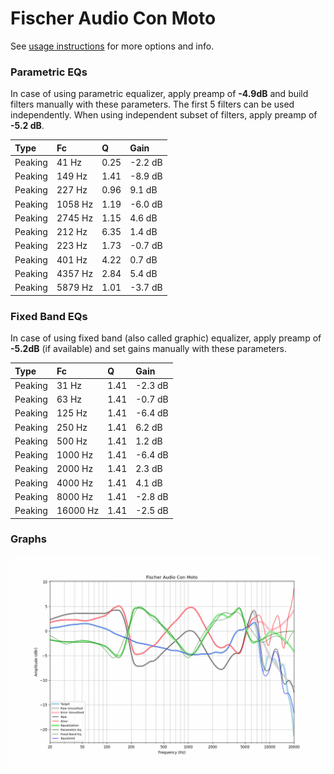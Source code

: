 # Fischer Audio Con Moto
See [usage instructions](https://github.com/jaakkopasanen/AutoEq#usage) for more options and info.

### Parametric EQs
In case of using parametric equalizer, apply preamp of **-4.9dB** and build filters manually
with these parameters. The first 5 filters can be used independently.
When using independent subset of filters, apply preamp of **-5.2 dB**.

| Type    | Fc      |    Q | Gain    |
|:--------|:--------|:-----|:--------|
| Peaking | 41 Hz   | 0.25 | -2.2 dB |
| Peaking | 149 Hz  | 1.41 | -8.9 dB |
| Peaking | 227 Hz  | 0.96 | 9.1 dB  |
| Peaking | 1058 Hz | 1.19 | -6.0 dB |
| Peaking | 2745 Hz | 1.15 | 4.6 dB  |
| Peaking | 212 Hz  | 6.35 | 1.4 dB  |
| Peaking | 223 Hz  | 1.73 | -0.7 dB |
| Peaking | 401 Hz  | 4.22 | 0.7 dB  |
| Peaking | 4357 Hz | 2.84 | 5.4 dB  |
| Peaking | 5879 Hz | 1.01 | -3.7 dB |

### Fixed Band EQs
In case of using fixed band (also called graphic) equalizer, apply preamp of **-5.2dB**
(if available) and set gains manually with these parameters.

| Type    | Fc       |    Q | Gain    |
|:--------|:---------|:-----|:--------|
| Peaking | 31 Hz    | 1.41 | -2.3 dB |
| Peaking | 63 Hz    | 1.41 | -0.7 dB |
| Peaking | 125 Hz   | 1.41 | -6.4 dB |
| Peaking | 250 Hz   | 1.41 | 6.2 dB  |
| Peaking | 500 Hz   | 1.41 | 1.2 dB  |
| Peaking | 1000 Hz  | 1.41 | -6.4 dB |
| Peaking | 2000 Hz  | 1.41 | 2.3 dB  |
| Peaking | 4000 Hz  | 1.41 | 4.1 dB  |
| Peaking | 8000 Hz  | 1.41 | -2.8 dB |
| Peaking | 16000 Hz | 1.41 | -2.5 dB |

### Graphs
![](./Fischer%20Audio%20Con%20Moto.png)